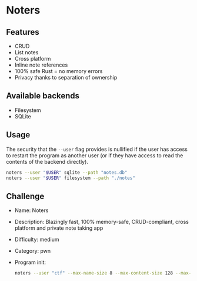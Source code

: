 # Noters

## Features

- CRUD
- List notes
- Cross platform
- Inline note references
- 100% safe Rust = no memory errors
- Privacy thanks to separation of ownership

## Available backends

- Filesystem
- SQLite

## Usage

The security that the `--user` flag provides is nullified if the user has access to restart the program as another user (or if they have access to read the contents of the backend directly).

```sh
noters --user "$USER" sqlite --path "notes.db"
noters --user "$USER" filesystem --path "./notes"
```

## Challenge

- Name: Noters
- Description: Blazingly fast, 100% memory-safe, CRUD-compliant, cross platform and private note taking app
- Difficulty: medium
- Category: pwn
- Program init:

    ```sh
    noters --user "ctf" --max-name-size 8 --max-content-size 128 --max-note-count 8 sqlite --path "notes.db"
    ```

